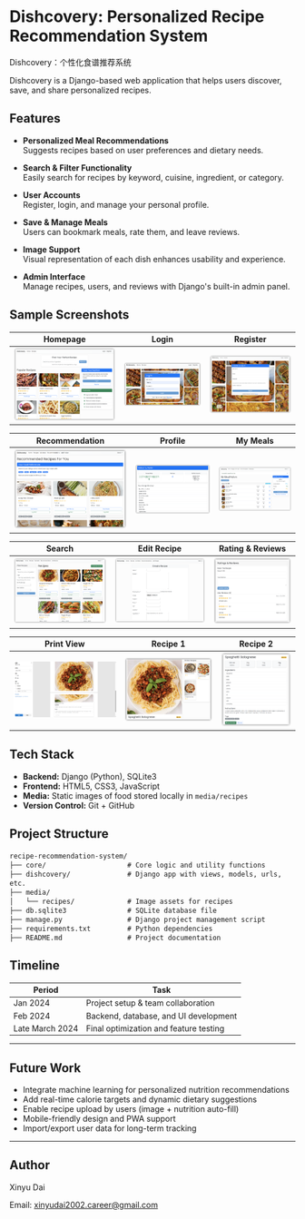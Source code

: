 # Dishcovery: Personalized Recipe Recommendation System
Dishcovery：个性化食谱推荐系统

Dishcovery is a Django-based web application that helps users discover, save, and share personalized recipes.

## Features

- **Personalized Meal Recommendations**  
  Suggests recipes based on user preferences and dietary needs.

- **Search & Filter Functionality**  
  Easily search for recipes by keyword, cuisine, ingredient, or category.

- **User Accounts**  
  Register, login, and manage your personal profile.

- **Save & Manage Meals**  
  Users can bookmark meals, rate them, and leave reviews.

- **Image Support**  
  Visual representation of each dish enhances usability and experience.

- **Admin Interface**  
  Manage recipes, users, and reviews with Django's built-in admin panel.

## Sample Screenshots

| Homepage | Login | Register |
|---------|-------|----------|
| ![](screenshots/homepage.png) | ![](screenshots/login.png) | ![](screenshots/register.png) |

| Recommendation | Profile | My Meals |
|----------------|---------|----------|
| ![](screenshots/Recommandation.png) | ![](screenshots/Profile.png) | ![](screenshots/MyMeal.png) |

| Search | Edit Recipe | Rating & Reviews |
|--------|-------------|------------------|
| ![](screenshots/search.png) | ![](screenshots/EditingRecipe.png) | ![](screenshots/RatingReviews.png) |

| Print View | Recipe 1 | Recipe 2 |
|------------|----------|----------|
| ![](screenshots/PrintRecipe.png) | ![](screenshots/recipe1.png) | ![](screenshots/recipe2.png) |

## Tech Stack

- **Backend:** Django (Python), SQLite3
- **Frontend:** HTML5, CSS3, JavaScript
- **Media:** Static images of food stored locally in `media/recipes`
- **Version Control:** Git + GitHub

## Project Structure

```
recipe-recommendation-system/
├── core/                    # Core logic and utility functions
├── dishcovery/              # Django app with views, models, urls, etc.
├── media/
│   └── recipes/             # Image assets for recipes
├── db.sqlite3               # SQLite database file
├── manage.py                # Django project management script
├── requirements.txt         # Python dependencies
├── README.md                # Project documentation
```


## Timeline

| Period         | Task                                 |
|----------------|--------------------------------------|
| Jan 2024       | Project setup & team collaboration   |
| Feb 2024       | Backend, database, and UI development |
| Late March 2024 | Final optimization and feature testing |

---

## Future Work

- Integrate machine learning for personalized nutrition recommendations
- Add real-time calorie targets and dynamic dietary suggestions
- Enable recipe upload by users (image + nutrition auto-fill)
- Mobile-friendly design and PWA support
- Import/export user data for long-term tracking

---

## Author
Xinyu Dai

Email: xinyudai2002.career@gmail.com
